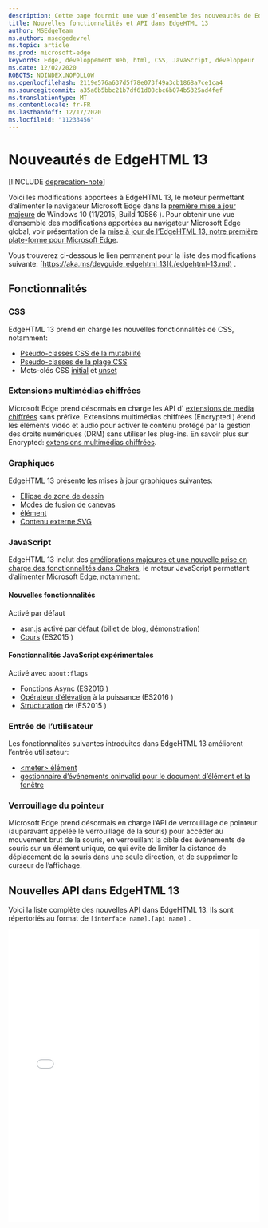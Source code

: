 ```yaml
---
description: Cette page fournit une vue d’ensemble des nouveautés de EdgeHTML 13.
title: Nouvelles fonctionnalités et API dans EdgeHTML 13
author: MSEdgeTeam
ms.author: msedgedevrel
ms.topic: article
ms.prod: microsoft-edge
keywords: Edge, développement Web, html, CSS, JavaScript, développeur
ms.date: 12/02/2020
ROBOTS: NOINDEX,NOFOLLOW
ms.openlocfilehash: 2119e576a637d5f78e073f49a3cb1868a7ce1ca4
ms.sourcegitcommit: a35a6b5bbc21b7df61d08cbc6b074b5325ad4fef
ms.translationtype: MT
ms.contentlocale: fr-FR
ms.lasthandoff: 12/17/2020
ms.locfileid: "11233456"
---
```

# Nouveautés de EdgeHTML 13  

[!INCLUDE [deprecation-note](../../includes/legacy-edge-note.md)]  

Voici les modifications apportées à EdgeHTML 13, le moteur permettant d’alimenter le navigateur Microsoft Edge dans la [première mise à jour majeure](https://blogs.windows.com/windowsexperience/2015/11/12) de Windows 10 \(11/2015, Build 10586 \).  Pour obtenir une vue d’ensemble des modifications apportées au navigateur Microsoft Edge global, voir présentation de la [mise à jour de l’EdgeHTML 13, notre première plate-forme pour Microsoft Edge](https://blogs.windows.com/msedgedev/2015/11/16).  

Vous trouverez ci-dessous le lien permanent pour la liste des modifications suivante:  [https://aka.ms/devguide_edgehtml_13](./edgehtml-13.md) .  

## Fonctionnalités  

### CSS  

EdgeHTML 13 prend en charge les nouvelles fonctionnalités de CSS, notamment:  

*   [Pseudo-classes CSS de la mutabilité](https://developer.microsoft.com/microsoft-edge/platform/status/cssmutabilitypseudoclasses)  
*   [Pseudo-classes de la plage CSS](https://developer.microsoft.com/microsoft-edge/platform/status/cssrangepseudoclasses)  
*   Mots-clés CSS [initial](https://developer.microsoft.com/microsoft-edge/platform/status/cssinitialvalue) et [unset](https://developer.microsoft.com/microsoft-edge/platform/status/cssunsetvalue)  

### Extensions multimédias chiffrées  

Microsoft Edge prend désormais en charge les API d' [extensions de média chiffrées](https://w3.org/TR/encrypted-media) sans préfixe.  Extensions multimédias chiffrées \(Encrypted \) étend les éléments vidéo et audio pour activer le contenu protégé par la gestion des droits numériques (DRM) sans utiliser les plug-ins.  En savoir plus sur Encrypted:  [extensions multimédias chiffrées](https://developer.mozilla.org/docs/Web/API/Encrypted_Media_Extensions_API).  

### Graphiques  

EdgeHTML 13 présente les mises à jour graphiques suivantes:  

*   [Ellipse de zone de dessin](https://developer.microsoft.com/microsoft-edge/platform/status/canvas2dellipse)  
*   [Modes de fusion de canevas](https://developer.microsoft.com/microsoft-edge/platform/status/compositingandblendingincanvas2d)  
*   [<picture> élément](https://developer.microsoft.com/microsoft-edge/platform/status/pictureelement)  
*   [Contenu externe SVG](https://developer.microsoft.com/microsoft-edge/platform/status/svgexternalcontent)  

### JavaScript  

EdgeHTML 13 inclut des [améliorations majeures et une nouvelle prise en charge des fonctionnalités dans Chakra](https://blogs.windows.com/msedgedev/2015/09/30), le moteur JavaScript permettant d’alimenter Microsoft Edge, notamment:  

#### Nouvelles fonctionnalités  

Activé par défaut  

*   [asm.js](https://developer.microsoft.com/microsoft-edge/platform/status/asmjs/?q=asm.js) activé par défaut \([billet de blog](https://blogs.windows.com/msedgedev/2015/11/10), [démonstration](https://dev.windows.com/microsoft-edge/testdrive/demos/chess)\)  
*   [Cours](https://developer.microsoft.com/microsoft-edge/platform/status/asmjs/?q=classes) \(ES2015 \)  

#### Fonctionnalités JavaScript expérimentales  

Activé avec `about:flags`  

*   [Fonctions Async](https://developer.microsoft.com/microsoft-edge/platform/status/asyncfunctions/?q=async%20functions) \(ES2016 \)  
*   [Opérateur d’élévation](https://developer.microsoft.com/microsoft-edge/platform/status/exponentiationoperatores2016/?q=exponentiation%20operator) à la puissance \(ES2016 \)  
*   [Structuration](https://developer.microsoft.com/microsoft-edge/platform/status/destructuringES2015/?q=destructuring) de \(ES2015 \)  

### Entrée de l’utilisateur  

Les fonctionnalités suivantes introduites dans EdgeHTML 13 améliorent l’entrée utilisateur:  

*   [\<meter\> élément](https://developer.microsoft.com/microsoft-edge/platform/status/meterelement)  
*   [gestionnaire d’événements oninvalid pour le document d’élément et la fenêtre](https://developer.microsoft.com/microsoft-edge/platform/status/oninvalideventhandler)  

### Verrouillage du pointeur  

Microsoft Edge prend désormais en charge l’API de verrouillage de pointeur (auparavant appelée le verrouillage de la souris) pour accéder au mouvement brut de la souris, en verrouillant la cible des événements de souris sur un élément unique, ce qui évite de limiter la distance de déplacement de la souris dans une seule direction, et de supprimer le curseur de l’affichage.  

## Nouvelles API dans EdgeHTML 13  

Voici la liste complète des nouvelles API dans EdgeHTML 13.  Ils sont répertoriés au format de `[interface name].[api name]` .  

<iframe height='584' scrolling='no' title='Nouvelles API dans EdgeHTML 13' src='//codepen.io/MicrosoftEdgeDocumentation/embed/vmzxEY/?height=584&theme-id=23761&default-tab=result&embed-version=2' frameborder='no' allowtransparency='true' allowfullscreen='true' style='width:  100%;'>Reportez-vous au stylo <a href='https://codepen.io/MicrosoftEdgeDocumentation/pen/vmzxEY/'> nouvelles API dans EdgeHTML 13 </a> par Microsoft Edge Docs ( <a href='http://codepen.io/MicrosoftEdgeDocumentation'> @MicrosoftEdgeDocumentation </a> ) sur <a href='http://codepen.io'> CodePen </a> .</iframe>  
